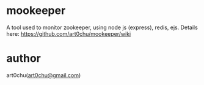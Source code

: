 mookeeper
=========

A tool used to monitor zookeeper, using node js (express), redis, ejs. Details here: https://github.com/art0chu/mookeeper/wiki

author
=========
art0chu(art0chu@gmail.com)
